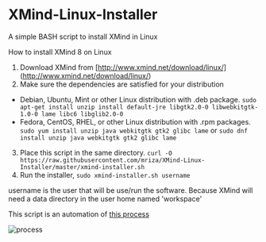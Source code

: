 # XMind-Linux-Installer
A simple BASH script to install XMind in Linux

How to install XMind 8 on Linux

1. Download XMind from [http://www.xmind.net/download/linux/] (http://www.xmind.net/download/linux/)
2. Make sure the dependencies are satisfied for your distribution
 - Debian, Ubuntu, Mint or other Linux distribution with .deb package. `sudo apt-get install unzip install default-jre libgtk2.0-0 libwebkitgtk-1.0-0 lame libc6 libglib2.0-0`
 - Fedora, CentOS, RHEL, or other Linux distribution with .rpm packages. `sudo yum install unzip java webkitgtk gtk2 glibc lame` or `sudo dnf install unzip java webkitgtk gtk2 glibc lame`
3. Place this script in the same directory.  `curl -O https://raw.githubusercontent.com/mriza/XMind-Linux-Installer/master/xmind-installer.sh`
4. Run the installer, `sudo xmind-installer.sh username`

username is the user that will be use/run the software. Because XMind will need a data directory in the user home named 'workspace'

This script is an automation of [this process](http://www.xmind.net/m/PuDC)

![process](https://xmindshare.s3.amazonaws.com/preview/PuDC-FwEzHqO-77495.png)
